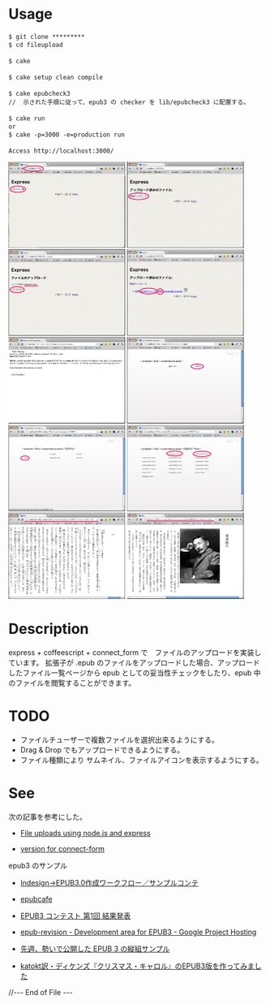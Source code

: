 
Usage
=====

    $ git clone *********
    $ cd fileupload
    
    $ cake 
    
    $ cake setup clean compile
    
    $ cake epubcheck3
    //  示された手順に従って、epub3 の checker を lib/epubcheck3 に配置する。
    
    $ cake run
    or
    $ cake -p=3000 -e=production run
    
    Access http://localhost:3000/


<a href="docs/screen-00.png"><img src="docs/screen-00.png" width="230" height="170"/></a>
<a href="docs/screen-01.png"><img src="docs/screen-01.png" width="230" height="170"/></a>
<a href="docs/screen-02.png"><img src="docs/screen-02.png" width="230" height="170"/></a>
<a href="docs/screen-03.png"><img src="docs/screen-03.png" width="230" height="170"/></a>
<a href="docs/screen-04.png"><img src="docs/screen-04.png" width="230" height="170"/></a>
<a href="docs/screen-05.png"><img src="docs/screen-05.png" width="230" height="170"/></a>
<a href="docs/screen-06.png"><img src="docs/screen-06.png" width="230" height="170"/></a>
<a href="docs/screen-07.png"><img src="docs/screen-07.png" width="230" height="170"/></a>
<a href="docs/screen-08.png"><img src="docs/screen-08.png" width="230" height="170"/></a>
<a href="docs/screen-09.png"><img src="docs/screen-09.png" width="230" height="170"/></a>


Description
============
express + coffeescript + connect_form で　ファイルのアップロードを実装しています。
拡張子が .epub のファイルをアップロードした場合、アップロードしたファイル一覧ページから
epub としての妥当性チェックをしたり、epub 中のファイルを閲覧することができます。

TODO
====
- ファイルチューザーで複数ファイルを選択出来るようにする。
- Drag & Drop でもアップロードできるようにする。
- ファイル種類により サムネイル、ファイルアイコンを表示するようにする。

See
====
次の記事を参考にした。

- [File uploads using node.js and express](http://nodetuts.com/tutorials/12-file-uploads-using-nodejs-and-express.html)

- [version for connect-form](https://github.com/jAlpedrinha/nodetuts_ep12)

epub3 のサンプル

- [Indesign→EPUB3.0作成ワークフロー／サンプルコンテ](http://www.sanyosha.co.jp/technology/epub3workflow)

- [epubcafe](http://www.epubcafe.jp/jbasic)

- [EPUB3 コンテスト 第1回 結果発表](http://www.epubcafe.jp/egls/epubcon01a/)
  
- [epub-revision - Development area for EPUB3 - Google Project Hosting](http://code.google.com/p/epub-revision/downloads/list)

- [先週、勢いで公開した EPUB 3 の縦組サンプル](https://plus.google.com/u/0/116981871757959838886/posts/h9uzht2T9XZ#116981871757959838886/posts/h9uzht2T9XZ)

- [katokt訳・ディケンズ『クリスマス・キャロル』のEPUB3版を作ってみました](http://d.hatena.ne.jp/tatsu-zine/20111222/1324530598)



//--- End of File ---
